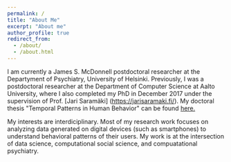 ```yaml
---
permalink: /
title: "About Me"
excerpt: "About me"
author_profile: true
redirect_from: 
  - /about/
  - /about.html
---
```


I am currently a James S. McDonnell postdoctoral researcher at the Departyment of Psychiatry, University of Helsinki. Previously, I was a postdoctoral researcher at the Department of Computer Science at Aalto University, where I also completed my PhD in December 2017 under the supervision of Prof. [Jari Saramäki] (https://jarisaramaki.fi/). My doctoral thesis "Temporal Patterns in Human Behavior" can be found [here.](https://aaltodoc.aalto.fi/bitstream/handle/123456789/28892/isbn9789526077246.pdf?sequence=1&isAllowed=y)

My interests are interdiciplinary. Most of my research work focuses on analyzing data generated on digital devices (such as smartphones) to understand behavioral patterns of their users. My work is at the intersection of data science, computational social science, and compuatational psychiatry.

